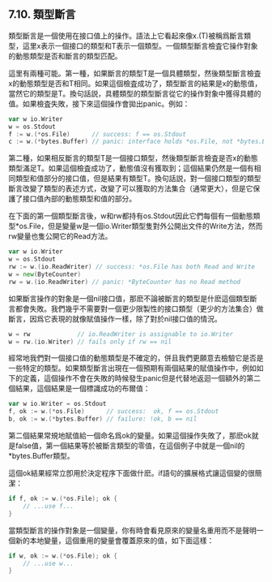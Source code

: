 ## 7.10. 類型斷言

類型斷言是一個使用在接口值上的操作。語法上它看起來像x.(T)被稱爲斷言類型，這里x表示一個接口的類型和T表示一個類型。一個類型斷言檢査它操作對象的動態類型是否和斷言的類型匹配。

這里有兩種可能。第一種，如果斷言的類型T是一個具體類型，然後類型斷言檢査x的動態類型是否和T相同。如果這個檢査成功了，類型斷言的結果是x的動態值，當然它的類型是T。換句話説，具體類型的類型斷言從它的操作對象中獲得具體的值。如果檢査失敗，接下來這個操作會拋出panic。例如：

```go
var w io.Writer
w = os.Stdout
f := w.(*os.File)      // success: f == os.Stdout
c := w.(*bytes.Buffer) // panic: interface holds *os.File, not *bytes.Buffer
```

第二種，如果相反斷言的類型T是一個接口類型，然後類型斷言檢査是否x的動態類型滿足T。如果這個檢査成功了，動態值沒有獲取到；這個結果仍然是一個有相同類型和值部分的接口值，但是結果有類型T。換句話説，對一個接口類型的類型斷言改變了類型的表述方式，改變了可以獲取的方法集合（通常更大），但是它保護了接口值內部的動態類型和值的部分。

在下面的第一個類型斷言後，w和rw都持有os.Stdout因此它們每個有一個動態類型*os.File，但是變量w是一個io.Writer類型隻對外公開出文件的Write方法，然而rw變量也隻公開它的Read方法。

```go
var w io.Writer
w = os.Stdout
rw := w.(io.ReadWriter) // success: *os.File has both Read and Write
w = new(ByteCounter)
rw = w.(io.ReadWriter) // panic: *ByteCounter has no Read method
```

如果斷言操作的對象是一個nil接口值，那麽不論被斷言的類型是什麽這個類型斷言都會失敗。我們幾乎不需要對一個更少限製性的接口類型（更少的方法集合）做斷言，因爲它表現的就像賦值操作一樣，除了對於nil接口值的情況。

```go
w = rw             // io.ReadWriter is assignable to io.Writer
w = rw.(io.Writer) // fails only if rw == nil
```

經常地我們對一個接口值的動態類型是不確定的，併且我們更願意去檢驗它是否是一些特定的類型。如果類型斷言出現在一個預期有兩個結果的賦值操作中，例如如下的定義，這個操作不會在失敗的時候發生panic但是代替地返迴一個額外的第二個結果，這個結果是一個標識成功的布爾值：

```go
var w io.Writer = os.Stdout
f, ok := w.(*os.File)      // success:  ok, f == os.Stdout
b, ok := w.(*bytes.Buffer) // failure: !ok, b == nil
```

第二個結果常規地賦值給一個命名爲ok的變量。如果這個操作失敗了，那麽ok就是false值，第一個結果等於被斷言類型的零值，在這個例子中就是一個nil的*bytes.Buffer類型。

這個ok結果經常立卽用於決定程序下面做什麽。if語句的擴展格式讓這個變的很簡潔：

```go
if f, ok := w.(*os.File); ok {
	// ...use f...
}
```

當類型斷言的操作對象是一個變量，你有時會看見原來的變量名重用而不是聲明一個新的本地變量，這個重用的變量會覆蓋原來的值，如下面這樣：

```go
if w, ok := w.(*os.File); ok {
	// ...use w...
}
```
